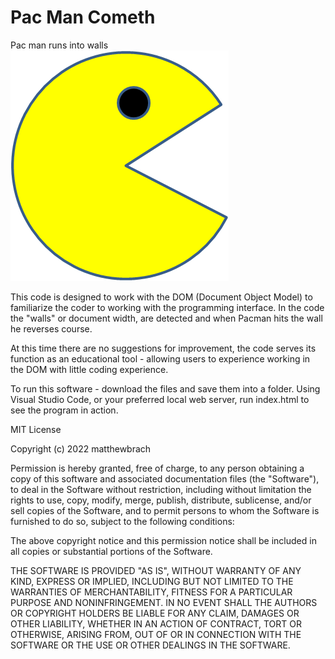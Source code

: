 # Pac Man Cometh
 Pac man runs into walls
![Wocka](gopacgo.png)

This code is designed to work with the DOM (Document Object Model) to familiarize the coder to working with the programming interface. In the code the "walls" or document width, are detected and when Pacman hits the wall he reverses course. 

At this time there are no suggestions for improvement, the code serves its function as an educational tool - allowing users to experience working in the DOM with little coding experience. 

To run this software - download the files and save them into a folder. Using Visual Studio Code, or your preferred local web server, run index.html to see the program in action. 


MIT License

Copyright (c) 2022 matthewbrach

Permission is hereby granted, free of charge, to any person obtaining a copy
of this software and associated documentation files (the "Software"), to deal
in the Software without restriction, including without limitation the rights
to use, copy, modify, merge, publish, distribute, sublicense, and/or sell
copies of the Software, and to permit persons to whom the Software is
furnished to do so, subject to the following conditions:

The above copyright notice and this permission notice shall be included in all
copies or substantial portions of the Software.

THE SOFTWARE IS PROVIDED "AS IS", WITHOUT WARRANTY OF ANY KIND, EXPRESS OR
IMPLIED, INCLUDING BUT NOT LIMITED TO THE WARRANTIES OF MERCHANTABILITY,
FITNESS FOR A PARTICULAR PURPOSE AND NONINFRINGEMENT. IN NO EVENT SHALL THE
AUTHORS OR COPYRIGHT HOLDERS BE LIABLE FOR ANY CLAIM, DAMAGES OR OTHER
LIABILITY, WHETHER IN AN ACTION OF CONTRACT, TORT OR OTHERWISE, ARISING FROM,
OUT OF OR IN CONNECTION WITH THE SOFTWARE OR THE USE OR OTHER DEALINGS IN THE
SOFTWARE.
